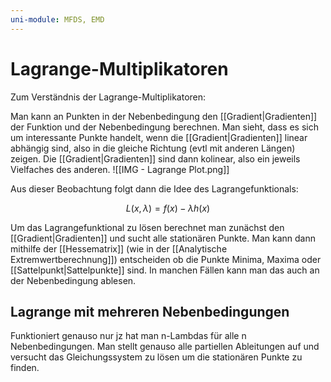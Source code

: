 ```yaml
---
uni-module: MFDS, EMD
---
```

# Lagrange-Multiplikatoren

Zum Verständnis der Lagrange-Multiplikatoren:

Man kann an Punkten in der Nebenbedingung den [[Gradient|Gradienten]] der Funktion und der Nebenbedingung berechnen. Man sieht, dass es sich um interessante Punkte handelt, wenn die [[Gradient|Gradienten]] linear abhängig sind, also in die gleiche Richtung (evtl mit anderen Längen) zeigen. Die [[Gradient|Gradienten]] sind dann kolinear, also ein jeweils Vielfaches des anderen.
![[IMG - Lagrange Plot.png]]

Aus dieser Beobachtung folgt dann die Idee des Lagrangefunktionals:

$$
\begin{equation}
L(x, \lambda)=f(x)-\lambda h(x)
\end{equation}
$$

Um das Lagrangefunktional zu lösen berechnet man zunächst den [[Gradient|Gradienten]] und sucht alle stationären Punkte. Man kann dann mithilfe der [[Hessematrix]] (wie in der [[Analytische Extremwertberechnung]]) entscheiden ob die Punkte Minima, Maxima oder [[Sattelpunkt|Sattelpunkte]] sind.
In manchen Fällen kann man das auch an der Nebenbedingung ablesen.

## Lagrange mit mehreren Nebenbedingungen

Funktioniert genauso nur jz hat man n-Lambdas für alle n Nebenbedingungen. Man stellt genauso alle partiellen Ableitungen auf und versucht das Gleichungssystem zu lösen um die stationären Punkte zu finden.
